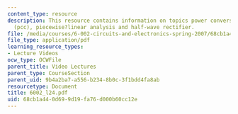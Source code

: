 ```yaml
---
content_type: resource
description: This resource contains information on topics power conversion circuits
  (pcc), piecewise?linear analysis and half-wave rectifier.
file: /media/courses/6-002-circuits-and-electronics-spring-2007/68cb1a440d699d19fa76d000b60cc12e_6002_l24.pdf
file_type: application/pdf
learning_resource_types:
- Lecture Videos
ocw_type: OCWFile
parent_title: Video Lectures
parent_type: CourseSection
parent_uid: 9b4a2ba7-a556-b234-8b0c-3f1bdd4fa8ab
resourcetype: Document
title: 6002_l24.pdf
uid: 68cb1a44-0d69-9d19-fa76-d000b60cc12e
---
```

